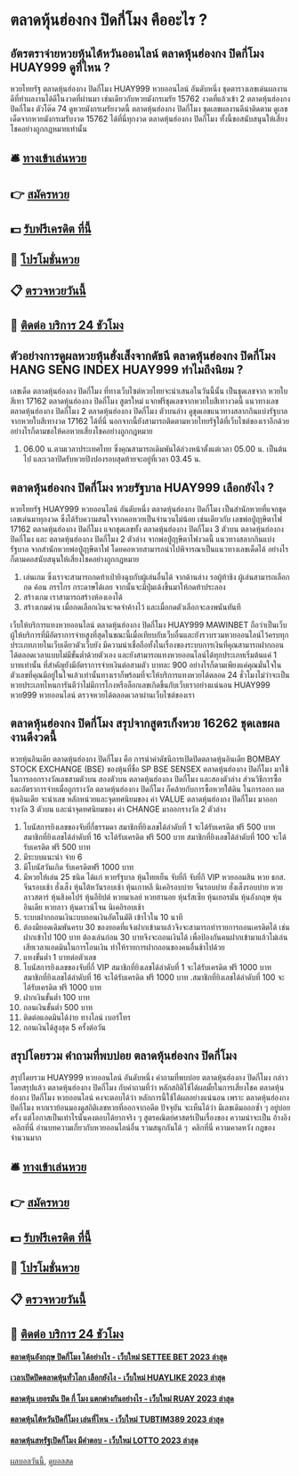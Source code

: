 # ตลาดหุ้นฮ่องกง ปิดกี่โมง คืออะไร ?
## อัตรตราจ่ายหวยหุ้นไต้หวันออนไลน์ ตลาดหุ้นฮ่องกง ปิดกี่โมง HUAY999 ดูที่ไหน ?
หวยไทยรัฐ ตลาดหุ้นฮ่องกง ปิดกี่โมง HUAY999 หวยออนไลน์ อันดับหนึ่ง ชุดตารางเลขเด่นผลงานดีที่ทำผลงานได้ดีในงวดที่ผ่านมา เช่นเดียวกับหวยมังกรเมรัย 15762 งวดที่แล้วเข้า 2 ตลาดหุ้นฮ่องกง ปิดกี่โมง ตัวโต๊ด 74 ดูหวยมังกรเมรัยงวดนี้ ตลาดหุ้นฮ่องกง ปิดกี่โมง ชุดเลขผลงานดีน่าติดตาม ดูเลขเด็ดจากหวยมังกรเมรับงวด 15762 ได้ที่นี่ทุกงวด ตลาดหุ้นฮ่องกง ปิดกี่โมง ทั้งนี้ขอสนับสนุนให้เสี่ยงโชคอย่างถูกกฎหมายเท่านั้น

## 🛎 [ทางเข้าเล่นหวย](https://bit.ly/3BG5bNw)
## 👉 [สมัครหวย](https://bit.ly/3BG5bNw)
## 💵 [รับฟรีเครดิต ที่นี้](https://bit.ly/3C3mvgS)
## 👑 [โปรโมชั่นหวย](https://bit.ly/3C3mvgS)
## 📋 [ตรวจหวยวันนี้](https://bit.ly/3C3mvgS)
## 📱 [ติดต่อ บริการ 24 ชัวโมง](https://bit.ly/3C3mvgS)

## ตัวอย่างการดูผลหวยหุ้นฮั่งเส็งจากดัชนี ตลาดหุ้นฮ่องกง ปิดกี่โมง HANG SENG INDEX HUAY999 ทำไมถึงนิยม ?
เลขเด็ด ตลาดหุ้นฮ่องกง ปิดกี่โมง ที่ทางเว็บไซต์หวยไทยจะนำเสนอในวันนี้นั้น เป็นชุดเลขจาก หวยใบสีเทา 17162 ตลาดหุ้นฮ่องกง ปิดกี่โมง สูตรใหม่ แจกฟรีชุดเลขจากหวยใบสีเทางวดนี้ แนวทางเลข ตลาดหุ้นฮ่องกง ปิดกี่โมง 2 ตลาดหุ้นฮ่องกง ปิดกี่โมง ตัวบนล่าง ดูชุดเลขแนวทางสลากกินแบ่งรัฐบาลจากหวยใบสีเทางวด 17162 ได้ที่นี่ นอกจากนี้ยังสามารถติดตามหวยไทยรัฐได้ที่เว็บไซต์ของเราอีกด้วย อย่างไรก็ตามขอให้คอหวยเสี่ยงโชคอย่างถูกกฎหมาย
1. 06.00 น.ตามเวลาประเทศไทย ซึ่งคุณสามารถเดิมพันได้ล่วงหน้าตั้งแต่เวลา 05.00 น. เป็นต้นไป และเวลาปิดรับหวยปิงปองรอบสุดท้ายจะอยู่ที่เวลา 03.45 น.

## ตลาดหุ้นฮ่องกง ปิดกี่โมง หวยรัฐบาล HUAY999 เลือกยังไง ?
หวยไทยรัฐ HUAY999 หวยออนไลน์ อันดับหนึ่ง ตลาดหุ้นฮ่องกง ปิดกี่โมง เป็นสำนักหวยที่แจกชุดเลขเด่นมาทุกงวด ซึ่งได้รับความสนใจจากคอหวยเป็นจำนวนไม่น้อย เช่นเดียวกับ เลขพ่อปู่ฤาษีตาไฟ 17162 ตลาดหุ้นฮ่องกง ปิดกี่โมง แจกชุดเลขทั้ง ตลาดหุ้นฮ่องกง ปิดกี่โมง 3 ตัวบน ตลาดหุ้นฮ่องกง ปิดกี่โมง และ ตลาดหุ้นฮ่องกง ปิดกี่โมง 2 ตัวล่าง จากพ่อปู่ฤาษีตาไฟงวดนี้ แนวทางสลากกินแบ่งรัฐบาล จากสำนักหวยพ่อปู่ฤาษีตาไฟ โดยคอหวยสามารถนำไปพิจารณาเป็นแนวทางเลขเด็ดได้ อย่างไรก็ตามคอสนับสนุนให้เสี่ยงโชคอย่างถูกกฎหมาย
1. เล่นเกม ซึ่งเราจะสามารถกดท้าเป่ายิงฉุบกับผู้เล่นอื่นได้ จากด้านล่าง รอผู้ท้าชิง ผู้เล่นสามารถเลือกกด ค้อน กรรไกร กระดาษได้เลย จากนั้นจะมีปุ่มเด้งขึ้นมาให้กดท้าประลอง
2. สร้างเกม เราสามารถสร้างห้องเองได้
3. สร้างเกมด่วน เมื่อกดเลือกเงินจะจดจำค้างไว้ และเมื่อกดตัวเลือกจะลงพนันทันที

เว็บให้บริการแทงหวยออนไลน์ ตลาดหุ้นฮ่องกง ปิดกี่โมง HUAY999 MAWINBET ถือว่าเป็นเว็บผู้ให้บริการที่มีอัตราการจ่ายสูงที่สุดในขณะนี้เมื่อเทียบกับเว็บอื่นและยังรวบรวมหวยออนไลน์ไว้ครบทุกประเภทภายในเว็บเดียวตัวเว็บยัง มีความน่าเชื่อถือทั้งในเรื่องของระบบการเงินที่คุณสามารถฝากถอนได้ตลอดเวลาแบบไม่มีขั้นต่ำด้วยตัวเอง และยังสามารถแทงหวยออนไลน์ได้ทุกประเภทเริ่มต้นแค่ 1 บาทเท่านั้น ที่สำคัญยังมีอัตราการจ่ายเงินต่อสามตัว บาทละ 900 อย่างไรก็ตามเพียงแค่คุณมั่นใจในตัวเลขที่คุณมีอยู่ในใจแล้วเท่านั้นทางเราก็พร้อมที่จะให้บริการแทงหวยได้ตลอด 24 ชั่วโมงไม่ว่าจะเป็นหวยประเภทไหนการันตีว่าไม่มีการโกงหรือล็อกเลขเกิดขึ้นกับเว็บเราอย่างแน่นอน HUAY999 หวย999 หวยออนไลน์ ตรวจหวยได้ตลอดเวลาผ่านเว็บไซต์ของเรา

## ตลาดหุ้นฮ่องกง ปิดกี่โมง สรุปจากสูตรเก็งหวย 16262 ชุดเลขผลงานดีงวดนี้
หวยหุ้นอินเดีย ตลาดหุ้นฮ่องกง ปิดกี่โมง คือ การนำค่าดัชนีการเปิดปิดตลาดหุ้นอินเดีย BOMBAY STOCK EXCHANGE (BSE) ของหุ้นที่ชื่อ SP BSE SENSEX ตลาดหุ้นฮ่องกง ปิดกี่โมง มาใช้ในการออกรางวัลเลขสามตัวบน สองตัวบน ตลาดหุ้นฮ่องกง ปิดกี่โมง และสองตัวล่าง ส่วนวิธีการซื้อ และอัตราการจ่ายเมื่อถูกรางวัล ตลาดหุ้นฮ่องกง ปิดกี่โมง ก็คล้ายกับการซื้อหวยใต้ดิน ในการออก ผลหุ้นอินเดีย จะนำเลข หลักหน่วยและจุดทศนิยมของ ค่า VALUE ตลาดหุ้นฮ่องกง ปิดกี่โมง มาออกรางวัล 3 ตัวบน และนำจุดทศนิยมของ ค่า CHANGE มาออกรางวัล 2 ตัวล่าง
1. โบนัสการยิงเลขของจับยี่กี่ธรรมดา สมาชิกที่ยิงเลขได้ลำดับที่ 1 จะได้รับเครดิต ฟรี 500 บาท สมาชิกที่ยิงเลขได้ลำดับที่ 16 จะได้รับเครดิต ฟรี 500 บาท สมาชิกที่ยิงเลขได้ลำดับที่ 100 จะได้รับเครดิต ฟรี 500 บาท
2. มีระบบแนะนำ จ่าย 6
3. มีโบนัสวันเกิด รับเครดิตฟรี 1000 บาท
4. มีหวยให้เล่น 25 ชนิด ได้แก่ หวยรัฐบาล หุ้นไทยเย็น จับยี่กี จับยี่กี VIP หวยออมสิน หวย ธกส. จีนรอบเช้า ฮั่งเส็ง หุ้นไต้หวันรอบเช้า หุ้นเกาหลี นิเคอิรอบบ่าย จีนรอบบ่าย ฮั่งเส็งรอบบ่าย หวยลาวสตาร์ หุ้นสิงคโปร์ หุ้นอียิปต์ หวยมาเลย์ หวยฮานอย หุ้นรัสเซีย หุ้นเยอรมัน หุ้นอังกฤษ หุ้นอินเดีย หวยลาว หุ้นดาวน์โจน นิเคอิรอบเช้า
5. ระบบฝากถอนเงินะบบถอนเงินอัตโนมัติ เข้าไวใน 10 นาที
6. ต้องมียอดเดิมพันครบ 30 ของยอดที่แจ้งฝากเข้ามาแล้วจึงจะสามารถทำรายการถอนเครดิตได้ เช่น ฝากเข้าไป 100 บาท ต้องเล่นก่อน 30 บาทจึงจะถอนเงินได้ เพื่อป้องกันคนฝากเข้ามาแล้วไม่เล่น เสียเวลาแอดมินในการโอนเงิน ทำให้รายการฝากถอนของคนอื่นช้าไปด้วย
7. แทงขั้นต่ำ 1 บาทต่อตัวเลข
8. โบนัสการยิงเลขของจับยี่กี่ VIP สมาชิกที่ยิงเลขได้ลำดับที่ 1 จะได้รับเครดิต ฟรี 1000 บาท สมาชิกที่ยิงเลขได้ลำดับที่ 16 จะได้รับเครดิต ฟรี 1000 บาท .สมาชิกที่ยิงเลขได้ลำดับที่ 100 จะได้รับเครดิต ฟรี 1000 บาท
9. ฝากเงินขั้นต่ำ 100 บาท
10. ถอนเงินขั้นต่ำ 500 บาท
11. ติดต่อแอดมินได้ง่าย ทางไลน์ เบอร์โทร
12. ถอนเงินได้สูงสุด 5 ครั้งต่อวัน

## สรุปโดยรวม คำถามที่พบบ่อย ตลาดหุ้นฮ่องกง ปิดกี่โมง
สรุปโดยรวม HUAY999 หวยออนไลน์ อันดับหนึ่ง คำถามที่พบบ่อย ตลาดหุ้นฮ่องกง ปิดกี่โมง กล่าวโดยสรุปแล้ว ตลาดหุ้นฮ่องกง ปิดกี่โมง กับคำถามที่ว่า หลักสถิติใช้ได้ผลมั้ยในการเสี่ยงโชค ตลาดหุ้นฮ่องกง ปิดกี่โมง หวยออนไลน์ คงจะตอบได้ว่า หลักการนี้ใช้ได้ผลอย่างแน่นอน เพราะ ตลาดหุ้นฮ่องกง ปิดกี่โมง หากเราย้อนมองดูสถิติเลขหวยที่ออกจากอดีต ปัจจุบัน จะเห็นได้ว่า มีเลขเดิมออกซ้ำ ๆ อยู่บ่อยครั้ง แต่โอกาสเป็นเท่าไรนั้นคงตอบได้ยากจริง ๆ
สูตรคณิตย์ศาสตร์เป็นเรื่องของ ความน่าจะเป็น
อ้างอิง  คลิกที่นี่
อ่านบทความเกี่ยวกับหวยออนไลน์อื่น รวมสนุกกันได้ ๆ  คลิกที่นี่
ความคาดหวัง
กฎของจำนวนมาก

## 🛎 [ทางเข้าเล่นหวย](https://bit.ly/3BG5bNw)
## 👉 [สมัครหวย](https://bit.ly/3BG5bNw)
## 💵 [รับฟรีเครดิต ที่นี้](https://bit.ly/3C3mvgS)
## 👑 [โปรโมชั่นหวย](https://bit.ly/3C3mvgS)
## 📋 [ตรวจหวยวันนี้](https://bit.ly/3C3mvgS)
## 📱 [ติดต่อ บริการ 24 ชัวโมง](https://bit.ly/3C3mvgS)

#### [ตลาดหุ้นอังกฤษ ปิดกี่โมง ได้อย่างไร - เว็บใหม่ SETTEE BET 2023 ล่าสุด](https://atom.io/themes/ตลาดหุ้นอังกฤษ%20ปิดกี่โมง%20ได้อย่างไร%20-%20เว็บใหม่%20settee%20bet%202023%20ล่าสุด)
#### [เวลาเปิดปิดตลาดหุ้นทั่วโลก เลือกยังไง - เว็บใหม่ HUAYLIKE 2023 ล่าสุด](https://atom.io/themes/เวลาเปิดปิดตลาดหุ้นทั่วโลก%20เลือกยังไง%20-%20เว็บใหม่%20huaylike%202023%20ล่าสุด)
#### [ตลาดหุ้น เยอรมัน ปิด กี่ โมง แตกต่างกันอย่างไร - เว็บใหม่ RUAY 2023 ล่าสุด](https://atom.io/themes/ตลาดหุ้น%20เยอรมัน%20ปิด%20กี่%20โมง%20แตกต่างกันอย่างไร%20-%20เว็บใหม่%20ruay%202023%20ล่าสุด)
#### [ตลาดหุ้นไต้หวันปิดกี่โมง เล่นที่ไหน - เว็บใหม่ TUBTIM389 2023 ล่าสุด](https://atom.io/themes/ตลาดหุ้นไต้หวันปิดกี่โมง%20เล่นที่ไหน%20-%20เว็บใหม่%20tubtim389%202023%20ล่าสุด)
#### [ตลาดหุ้นสหรัฐเปิดกี่โมง มีคำตอบ - เว็บใหม่ LOTTO 2023 ล่าสุด](https://atom.io/themes/ตลาดหุ้นสหรัฐเปิดกี่โมง%20มีคำตอบ%20-%20เว็บใหม่%20lotto%202023%20ล่าสุด)

[ผลบอลวันนี้](https://siamsport.tv "ผลบอลวันนี้"), [ดูบอลสด](https://siamsport.tv/ดูบอลสด "ดูบอลสด")